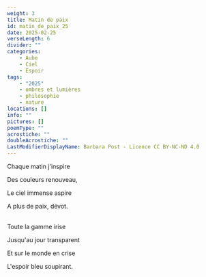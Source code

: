 ```yaml
---
weight: 3
title: Matin de paix
id: matin_de_paix_25
date: 2025-02-25
verseLength: 6
divider: ""
categories:
    - Aube
    - Ciel
    - Espoir
tags:
    - "2025"
    - ombres et lumières
    - philosophie
    - nature
locations: []
info: ""
pictures: []
poemType: ""
acrostiche: ""
doubleAcrostiche: ""
LastModifierDisplayName: Barbara Post - Licence CC BY-NC-ND 4.0
---
```

Chaque matin j'inspire

Des couleurs renouveau,

Le ciel immense aspire

A plus de paix, dévot.

 \
Toute la gamme irise

Jusqu'au jour transparent

Et sur le monde en crise

L'espoir bleu soupirant.
